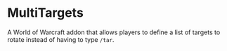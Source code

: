 # MultiTargets

A World of Warcraft addon that allows players to define a list of targets to rotate instead of having to type `/tar`.
